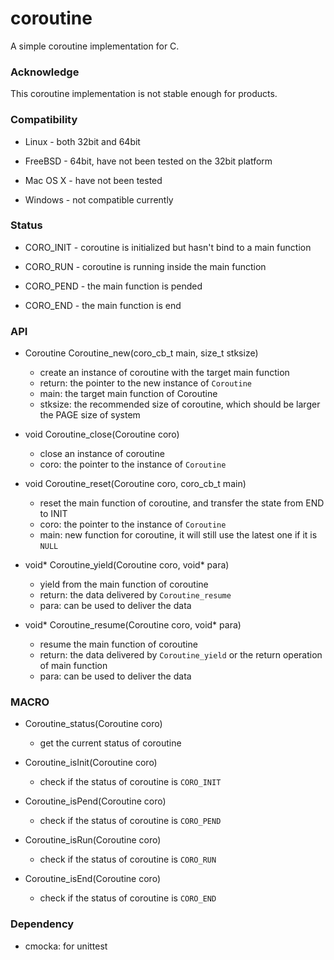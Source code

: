 # coroutine

A simple coroutine implementation for C.

### Acknowledge

This coroutine implementation is not stable enough for products.

### Compatibility

* Linux - both 32bit and 64bit

* FreeBSD - 64bit, have not been tested on the 32bit platform

* Mac OS X - have not been tested

* Windows - not compatible currently

### Status

* CORO_INIT - coroutine is initialized but hasn't bind to a main function

* CORO_RUN - coroutine is running inside the main function

* CORO_PEND - the main function is pended

* CORO_END - the main function is end

### API

* Coroutine Coroutine_new(coro_cb_t main, size_t stksize)

	- create an instance of coroutine with the target main function
	- return: the pointer to the new instance of `Coroutine`
	- main: the target main function of Coroutine
	- stksize: the recommended size of coroutine, which should be larger the PAGE size of system

* void Coroutine_close(Coroutine coro)

	- close an instance of coroutine
	- coro: the pointer to the instance of `Coroutine`

* void Coroutine_reset(Coroutine coro, coro_cb_t main)

	- reset the main function of coroutine, and transfer the state from END to INIT
	- coro: the pointer to the instance of `Coroutine`
	- main: new function for coroutine, it will still use the latest one if it is `NULL`

* void* Coroutine_yield(Coroutine coro, void* para)

	- yield from the main function of coroutine
	- return: the data delivered by `Coroutine_resume`
	- para: can be used to deliver the data

* void* Coroutine_resume(Coroutine coro, void* para)

	- resume the main function of coroutine
	- return: the data delivered by `Coroutine_yield` or the return operation of main function
	- para: can be used to deliver the data

### MACRO

* Coroutine_status(Coroutine coro)

	- get the current status of coroutine

* Coroutine_isInit(Coroutine coro)

	- check if the status of coroutine is `CORO_INIT`

* Coroutine_isPend(Coroutine coro)

	- check if the status of coroutine is `CORO_PEND`

* Coroutine_isRun(Coroutine coro)

	- check if the status of coroutine is `CORO_RUN`

* Coroutine_isEnd(Coroutine coro)

	- check if the status of coroutine is `CORO_END`

### Dependency

* cmocka: for unittest
